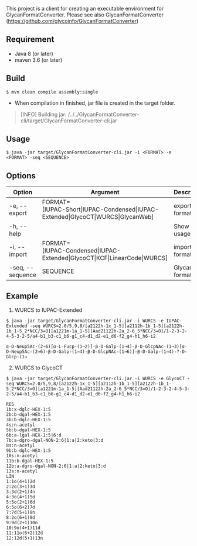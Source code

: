 This project is a client for creating an executable environment for GlycanFormatConverter.
Please see also GlycanFormatConverter (https://github.com/glycoinfo/GlycanFormatConverter)

## Requirement
* Java 8 (or later)
* maven 3.6 (or later)

## Build
```
$ mvn clean compile assembly:single
```

* When compilation in finished, jar file is created in the target folder.
>[INFO] Building jar: /../../GlycanFormatConverter-cli/target/GlycanFormatConverter-cli.jar

## Usage
```
$ java -jar target/GlycanFormatConverter-cli.jar -i <FORMAT> -e <FORMAT> -seq <SEQUENCE>
```

## Options
|Option|Argument|Description|
| ---- |  ----  |    ----   |
|-e, --export|FORMAT=<br>[IUPAC-Short\|IUPAC-Condensed\|IUPAC-Extended\|GlycoCT\|WURCS\|GlycanWeb]|export format|
|-h, --help||Show usage help|
|-i, --import|FORMAT=<br>[IUPAC-Condensed\|IUPAC-Extended\|GlycoCT\|KCF\|LinearCode\|WURCS]|import format|
|-seq, --sequence|SEQUENCE|Glycan text format|

## Example
1. WURCS to IUPAC-Extended
```
$ java -jar target/GlycanFormatConverter-cli.jar -i WURCS -e IUPAC-Extended -seq WURCS=2.0/5,9,8/[a2122h-1x_1-5][a2112h-1b_1-5][a2122h-1b_1-5_2*NCC/3=O][a1221m-1a_1-5][Aad21122h-2a_2-6_5*NCC/3=O]/1-2-3-2-4-5-3-2-5/a4-b1_b3-c1_b6-g1_c4-d1_d2-e1_d6-f2_g4-h1_h6-i2
```
```
α-D-Neup5Ac-(2→6)[α-L-Fucp-(1→2)]-β-D-Galp-(1→4)-β-D-GlcpNAc-(1→3)[α-D-Neup5Ac-(2→6)-β-D-Galp-(1→4)-β-D-GlcpNAc-(1→6)]-β-D-Galp-(1→4)-?-D-Glcp-(1→
```

2. WURCS to GlycoCT
```
$ java -jar target/GlycanFormatConverter-cli.jar -i WURCS -e GlycoCT -seq WURCS=2.0/5,9,8/[a2122h-1x_1-5][a2112h-1b_1-5][a2122h-1b_1-5_2*NCC/3=O][a1221m-1a_1-5][Aad21122h-2a_2-6_5*NCC/3=O]/1-2-3-2-4-5-3-2-5/a4-b1_b3-c1_b6-g1_c4-d1_d2-e1_d6-f2_g4-h1_h6-i2
```
```
RES
1b:x-dglc-HEX-1:5
2b:b-dgal-HEX-1:5
3b:b-dglc-HEX-1:5
4s:n-acetyl
5b:b-dgal-HEX-1:5
6b:a-lgal-HEX-1:5|6:d
7b:a-dgro-dgal-NON-2:6|1:a|2:keto|3:d
8s:n-acetyl
9b:b-dglc-HEX-1:5
10s:n-acetyl
11b:b-dgal-HEX-1:5
12b:a-dgro-dgal-NON-2:6|1:a|2:keto|3:d
13s:n-acetyl
LIN
1:1o(4+1)2d
2:2o(3+1)3d
3:3d(2+1)4n
4:3o(4+1)5d
5:5o(2+1)6d
6:5o(6+2)7d
7:7d(5+1)8n
8:2o(6+1)9d
9:9d(2+1)10n
10:9o(4+1)11d
11:11o(6+2)12d
12:12d(5+1)13n
```